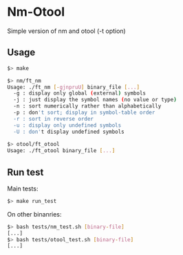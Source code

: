 # Nm-Otool

Simple version of nm and otool (-t option)

## Usage

```bash
$> make

$> nm/ft_nm
Usage: ./ft_nm [-gjnpruU] binary_file [...]
  -g : display only global (external) symbols
  -j : just display the symbol names (no value or type)
  -n : sort numerically rather than alphabetically
  -p : don't sort; display in symbol-table order
  -r : sort in reverse order
  -u : display only undefined symbols
  -U : don't display undefined symbols
  
$> otool/ft_otool
Usage: ./ft_otool binary_file [...]
```

## Run test

Main tests:
```bash
$> make run_test
```

On other binanries:
```bash
$> bash tests/nm_test.sh [binary-file]
[...]
$> bash tests/otool_test.sh [binary-file]
[...]
```
